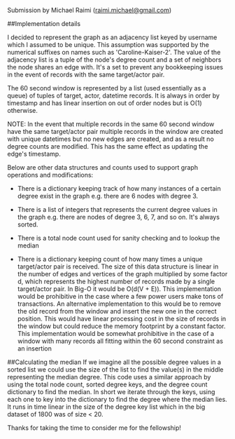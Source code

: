 Submission by Michael Raimi (raimi.michael@gmail.com)


##Implementation details

I decided to represent the graph as an adjacency list keyed by username which I assumed to be unique. 
This assumption was supported by the numerical suffixes on names such as 'Caroline-Kaiser-2'. The value
of the adjacency list is a tuple of the node's degree count and a set of neighbors the node shares an edge with. 
It's a set to prevent any bookkeeping issues in the event of records with the same target/actor pair.

The 60 second window is represented by a list (used essentially as a queue) of tuples of target, actor, datetime records.
It is always in order by timestamp and has linear insertion on out of order nodes but is O(1) otherwise.

NOTE: In the event that multiple records in the same 60 second window have the same target/actor pair
multiple records in the window are created with unique datetimes but no new edges are created, and
as a result no degree counts are modified. This has the same effect as updating the edge's timestamp.

Below are other data structures and counts used to support graph operations and modifications:

- There is a dictionary keeping track of how many instances of a certain degree exist in the graph
e.g. there are 6 nodes with degree 3.

- There is a list of integers that represents the current degree values in the graph 
e.g. there are nodes of degree 3, 6, 7, and so on. It's always sorted.

- There is a total node count used for sanity checking and to lookup the median

- There is a dictionary keeping count of how many times a unique target/actor
pair is received. The size of this data structure is linear in the number of edges and vertices
of the graph multiplied by some factor d, which represents the highest number of records made by a
single target/actor pair. In Big-O it would be O(d(V + E)). This implementation would be prohibitive in
the case where a few power users make tons of transactions. An alternative implementation to this would 
be to remove the old record from the window and insert the new one in the correct position. 
This would have linear processing cost in the size of records in the window but could 
reduce the memory footprint by a constant factor. This implementation would be somewhat prohibitive 
in the case of a window with many records all fitting within the 60 second constraint as an insertion

##Calculating the median
If we imagine all the possible degree values in a sorted list we could use the size of the
list to find the value(s) in the middle representing the median degree.
This code uses a similar approach by using the total node count, sorted degree keys, and the degree count
dictionary to find the median. In short we iterate through the keys, using each one to key into the dictionary
to find the degree where the median lies. It runs in time linear in the size of the degree key list
which in the big dataset of 1800 was of size < 20.

Thanks for taking the time to consider me for the fellowship!





